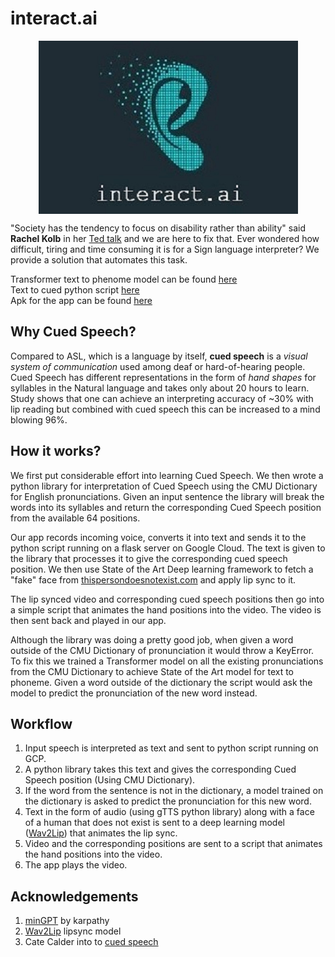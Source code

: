# interact.ai
<p align="center">
<img align="center" src = 'interact.jpg' height="277" width="415"/>
</p>

"Society has the tendency to focus on disability rather than ability" said **Rachel Kolb** in her [Ted talk](https://www.youtube.com/watch?v=uKKpjvPd6Xo&t=220s) 
and we are here to fix that. Ever wondered how difficult, tiring and time consuming it is for a Sign language interpreter? We provide a solution that automates this task.

Transformer text to phenome model can be found [here](https://github.com/karynaur/interact.ai/blob/main/models/CMU_minGPT.ipynb)<br>
Text to cued python script [here](https://github.com/karynaur/interact.ai/blob/main/text_to_cued.py)<br>
Apk for the app can be found [here](https://github.com/karynaur/interact.ai/blob/main/interactai.apk)

## Why Cued Speech?

Compared to ASL, which is a language by itself, **cued speech** is a _visual system of communication_ used among deaf or hard-of-hearing people. Cued Speech has different representations in the form of _hand shapes_ for syllables in the Natural language and takes only about 20 hours to learn. Study shows that one can achieve an interpreting accuracy of ~30% with lip reading but combined with cued speech this can be increased to a mind blowing 96%. 

## How it works?

We first put considerable effort into learning Cued Speech. We then wrote a python library for interpretation of Cued Speech using the CMU Dictionary for English pronunciations. Given an input sentence the library will break the words into its syllables and return the corresponding Cued Speech position from the available 64 positions.

Our app records incoming voice, converts it into text and sends it to the python script running on a flask server on Google Cloud. The text is given to the library that processes it to give the corresponding cued speech position. We then use State of the Art Deep learning framework to fetch a "fake" face from [thispersondoesnotexist.com](https://thispersondoesnotexist.com) and apply lip sync to it. 

The lip synced video and  corresponding cued speech positions then go into a simple script that animates the hand positions into the video. 
The video is then sent back and played in our app.

Although the library was doing a pretty good job, when given a word outside of the CMU Dictionary of pronunciation it would throw a KeyError. To fix this we trained a Transformer model on all the existing pronunciations from the CMU Dictionary to achieve State of the Art model for text to phoneme. Given a word outside of the dictionary the script would ask the model to predict the pronunciation of the new word instead.


## Workflow

1. Input speech is interpreted as text and sent to python script running on GCP.
2. A python library takes this text and gives the corresponding Cued Speech position (Using CMU Dictionary).
3. If the word from the sentence is not in the dictionary, a model trained on the dictionary is asked to predict the pronunciation for this new word.
3. Text in the form of audio (using gTTS python library) along with a face of a human that does not exist is sent to a deep learning model ([Wav2Lip](https://github.com/Rudrabha/Wav2Lip)) that animates the lip sync.
4. Video and the corresponding positions are sent to a script that animates the hand positions into the video.
5. The app plays the video.

## Acknowledgements
1. [minGPT](https://github.com/karpathy/minGPT) by karpathy
2. [Wav2Lip](https://github.com/Rudrabha/Wav2Lip) lipsync model
3. Cate Calder into to [cued speech](https://www.youtube.com/watch?v=yNLtlZHmb6s) 
